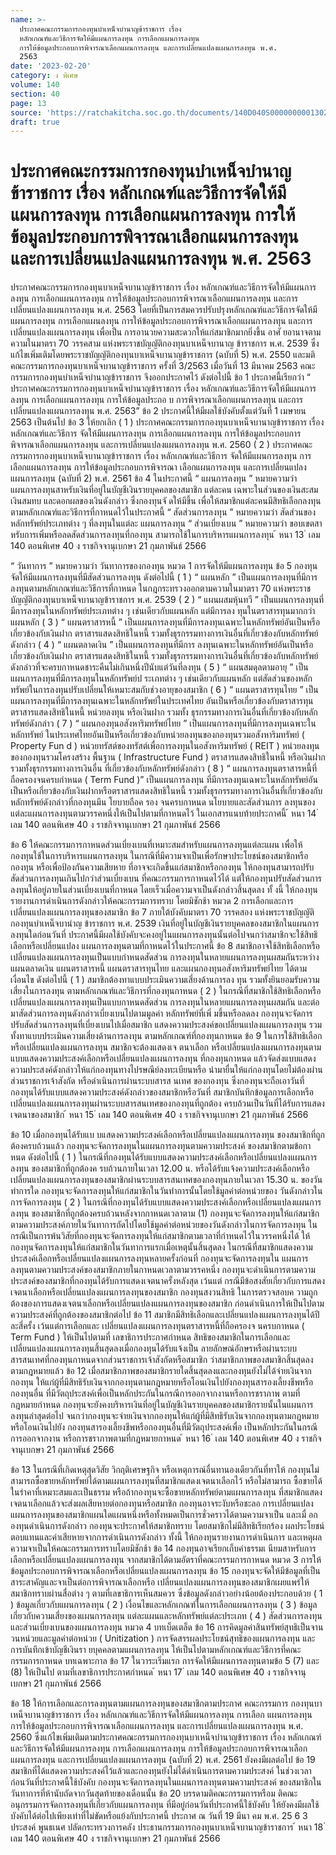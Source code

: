 ```yaml
---
name: >-
  ประกาศคณะกรรมการกองทุนบำเหน็จบำนาญข้าราชการ เรื่อง
  หลักเกณฑ์และวิธีการจัดให้มีแผนการลงทุน การเลือกแผนการลงทุน
  การให้ข้อมูลประกอบการพิจารณาเลือกแผนการลงทุน และการเปลี่ยนแปลงแผนการลงทุน พ.ศ.
  2563
date: '2023-02-20'
category: ง พิเศษ
volume: 140
section: 40
page: 13
source: 'https://ratchakitcha.soc.go.th/documents/140D040S0000000001302.pdf'
draft: true
---
```


# ประกาศคณะกรรมการกองทุนบำเหน็จบำนาญข้าราชการ เรื่อง หลักเกณฑ์และวิธีการจัดให้มีแผนการลงทุน การเลือกแผนการลงทุน การให้ข้อมูลประกอบการพิจารณาเลือกแผนการลงทุน และการเปลี่ยนแปลงแผนการลงทุน พ.ศ. 2563

ประกาศคณะกรรมการกองทุนบาเหน็จบานาญข้าราชการ เรื่อง หลักเกณฑ์และวิธีการจัดให้มีแผนการลงทุน การเลือกแผนการลงทุน การให้ข้อมูลประกอบการพิจารณาเลือกแผนการลงทุน และการเปลี่ยนแปลงแผนการลงทุน พ.ศ. 2563 โดยที่เป็นการสมควรปรับปรุงหลักเกณฑ์และวิธีการจัดให้มีแผนการลงทุน การเลือกแผนลงทุน การให้ข้อมูลประกอบการพิจารณาเลือกแผนการลงทุน และการเปลี่ยนแปลงแผนการลงทุน เพื่อเป็น การอานวยความสะดวกให้แก่สมาชิกมากยิ่งขึ้น อาศั ยอานาจตามความในมาตรา 70 วรรคสาม แห่งพระราชบัญญัติกองทุนบาเหน็จบานาญ ข้าราชการ พ.ศ. 2539 ซึ่งแก้ไขเพิ่มเติมโดยพระราชบัญญัติกองทุนบาเหน็จบานาญข้าราชการ (ฉบับที่ 5) พ.ศ. 2550 และมติคณะกรรมการกองทุนบาเหน็จบานาญข้าราชการ ครั้งที่ 3/2563 เมื่อวันที่ 13 มีนาคม 2563 คณะกรรมการกองทุนบำเหน็จบำนาญข้าราชการ จึงออกประกาศไว้ ดังต่อไปนี้ ข้อ 1 ประกาศนี้เรียกว่า “ ประกาศคณะกรรมการกองทุนบาเหน็จบำนาญข้าราชการ เรื่อง หลักเกณฑ์และวิธีการจัดให้มีแผนการลงทุน การเลือกแผนการลงทุน การให้ข้อมูลประกอ บ การพิจารณาเลือกแผนการลงทุน และการเปลี่ยนแปลงแผนการลงทุน พ.ศ. 2563” ข้อ 2 ประกาศนี้ให้มีผลใช้บังคับตั้งแต่วันที่ 1 เมษายน 2563 เป็นต้นไป ข้อ 3 ให้ยกเลิก ( 1 ) ประกาศคณะกรรมการกองทุนบาเหน็จบานาญข้าราชการ เรื่อง หลักเกณฑ์และวิธีการ จัดให้มีแผนการลงทุน การเลือกแผนการลงทุน การให้ข้อมูลประกอบการพิจารณาเลือกแผนการลงทุน และการเปลี่ยนแปลงแผนการลงทุน พ.ศ. 2560 ( 2 ) ประกาศคณะกรรมการกองทุนบาเหน็จบานาญข้าราชการ เรื่อง หลักเกณฑ์และวิธีการ จัดให้มีแผนการลงทุน การเลือกแผนการลงทุน การให้ข้อมูลประกอบการพิจารณา เลือกแผนการลงทุน และการเปลี่ยนแปลงแผนการลงทุน (ฉบับที่ 2) พ.ศ. 2561 ข้อ 4 ในประกาศนี้ “ แผนการลงทุน ” หมายความว่า แผนการลงทุนสาหรับเงินที่อยู่ในบัญชีเงินรายบุคคลของสมาชิก แต่ละคน เฉพาะในส่วนของเงินสะสม เงินสมทบ และดอกผลของเงินดังกล่าว ซึ่งกองทุนจั ดให้มีขึ้น เพื่อให้สมาชิกแต่ละคนมีสิทธิเลือกลงทุนตามหลักเกณฑ์และวิธีการที่กาหนดไว้ในประกาศนี้ “ สัดส่วนการลงทุน ” หมายความว่า สัดส่วนของหลักทรัพย์ประเภทต่าง ๆ ที่ลงทุนในแต่ละ แผนการลงทุน “ ส่วนเบี่ยงเบน ” หมายความว่า ขอบเขตสาหรับการเพิ่มหรือลดสัดส่วนการลงทุนที่กองทุน สามารถใช้ในการบริหารแผนการลงทุน ้ หนา 13 ่ เลม 140 ตอนพิเศษ 40 ง ราชกิจจานุเบกษา 21 กุมภาพันธ์ 2566

“ วันทาการ ” หมายความว่า วันทาการของกองทุน หมวด 1 การจัดให้มีแผนการลงทุน ข้อ 5 กองทุนจัดให้มีแผนการลงทุนที่มีสัดส่วนการลงทุน ดังต่อไปนี้ ( 1 ) “ แผนหลัก ” เป็นแผนการลงทุนที่มีการลงทุนตามหลักเกณฑ์และวิธีการที่กาหนด ในกฎกระทรวงออกตามความในมาตรา 70 แห่งพระราชบัญญัติกองทุนบาเหน็จบานาญข้าราชการ พ.ศ. 2539 ( 2 ) “ แผนผสมหุ้นทวี ” เป็นแผนการลงทุนที่มีการลงทุนในหลักทรัพย์ประเภทต่าง ๆ เช่นเดียวกับแผนหลัก แต่มีการลง ทุนในตราสารทุนมากกว่าแผนหลัก ( 3 ) “ แผนตราสารหนี้ ” เป็นแผนการลงทุนที่มีการลงทุนเฉพาะในหลักทรัพย์อันเป็นหรือ เกี่ยวข้องกับเงินฝาก ตราสารแสดงสิทธิในหนี้ รวมทั้งธุรกรรมทางการเงินอื่นที่เกี่ยวข้องกับหลักทรัพย์ ดังกล่าว ( 4 ) “ แผนตลาดเงิน ” เป็นแผนการลงทุนที่มีการ ลงทุนเฉพาะในหลักทรัพย์อันเป็นหรือ เกี่ยวข้องกับเงินฝาก ตราสารแสดงสิทธิในหนี้ รวมทั้งธุรกรรมทางการเงินอื่นที่เกี่ยวข้องกับหลักทรัพย์ ดังกล่าวที่จะครบกาหนดชาระคืนไม่เกินหนึ่งปีนับแต่วันที่ลงทุน ( 5 ) “ แผนสมดุลตามอายุ ” เป็นแผนการลงทุนที่มีการลงทุนในหลักทรัพย์ป ระเภทต่าง ๆ เช่นเดียวกับแผนหลัก แต่สัดส่วนของหลักทรัพย์ในการลงทุนปรับเปลี่ยนให้เหมาะสมกับช่วงอายุของสมาชิก ( 6 ) “ แผนตราสารทุนไทย ” เป็นแผนการลงทุนที่มีการลงทุนเฉพาะในหลักทรัพย์ในประเทศไทย อันเป็นหรือเกี่ยวข้องกับตราสารทุน ตราสารแสดงสิทธิในหนี้ หน่วยลงทุน หรือเงินฝาก รวมทั้ง ธุรกรรมทางการเงินอื่นที่เกี่ยวข้องกับหลักทรัพย์ดังกล่าว ( 7 ) “ แผนกองทุนอสังหาริมทรัพย์ไทย ” เป็นแผนการลงทุนที่มีการลงทุนเฉพาะในหลักทรัพย์ ในประเทศไทยอันเป็นหรือเกี่ยวข้องกับหน่วยลงทุนของกองทุนรวมอสังหาริมทรัพย์ ( Property Fun d ) หน่วยทรัสต์ของทรัสต์เพื่อการลงทุนในอสังหาริมทรัพย์ ( REIT ) หน่วยลงทุนของกองทุนรวมโครงสร้าง พื้นฐาน ( Infrastructure Fund ) ตราสารแสดงสิทธิในหนี้ หรือเงินฝาก รวมทั้งธุรกรรมทางการเงินอื่น ที่เกี่ยวข้องกับหลักทรัพย์ดังกล่าว ( 8 ) “ แผนการลงทุนตราสารหนี้ที่ ถือครองจนครบกำหนด ( Term Fund )” เป็นแผนการลงทุน ที่มีการลงทุนเฉพาะในหลักทรัพย์อันเป็นหรือเกี่ยวข้องกับเงินฝากหรือตราสารแสดงสิทธิในหนี้ รวมทั้งธุรกรรมทางการเงินอื่นที่เกี่ยวข้องกับหลักทรัพย์ดังกล่าวที่กองทุนมีน โยบายถือค รอง จนครบกาหนด นโยบายและสัดส่วนการ ลงทุนของแต่ละแผนการลงทุนตามวรรคหนึ่งให้เป็นไปตามที่กาหนดไว้ ในเอกสารแนบท้ายประกาศนี้ ้ หนา 14 ่ เลม 140 ตอนพิเศษ 40 ง ราชกิจจานุเบกษา 21 กุมภาพันธ์ 2566

ข้อ 6 ให้คณะกรรมการกาหนดส่วนเบี่ยงเบนที่เหมาะสมสำหรับแผนการลงทุนแต่ละแผน เพื่อให้กองทุนใช้ในการบริหารแผนการลงทุน ในกรณีที่มีความจาเป็นเพื่อรักษาประโยชน์ของสมาชิกหรือกองทุน หรือเพื่อป้องกันความเสียหาย ที่อาจจะเกิดขึ้นแก่สมาชิกหรือกองทุน ให้กองทุนสามารถปรับสัดส่วนการลงทุนเกินไปกว่าส่วนเบี่ยงเบน ที่คณะกรรมการกาหนดไว้ได้ แต่ให้กองทุนปรับสัดส่วนการลงทุนให้อยู่ภายในส่วนเบี่ยงเบนที่กาหนด โดยเร็วเมื่อความจาเป็นดังกล่าวสิ้นสุดลง ทั้ งนี้ ให้กองทุนรายงานการดำเนินการดังกล่าวให้คณะกรรมการทราบ โดยมิชักช้า หมวด 2 การเลือกและการเปลี่ยนแปลงแผนการลงทุนของสมาชิก ข้อ 7 ภายใต้บังคับมาตรา 70 วรรคสอง แห่งพระราชบัญญัติกองทุนบำเหน็จบานำญ ข้าราชการ พ.ศ. 2539 เงินที่อยู่ในบัญชีเงินรายบุคคลของสมาชิกในแผนการลงทุนใดก่อนวันที่ ประกาศนี้มีผลใช้บังคับจะคงอยู่ในแผนการลงทุนนั้นต่อไปจนกว่าสมาชิกจะใช้สิทธิเลือกหรือเปลี่ยนแปลง แผนการลงทุนตามที่กาหนดไว้ในประกาศนี้ ข้อ 8 สมาชิกอาจใช้สิทธิเลือกหรือเปลี่ยนแปลงแผนการลงทุนเป็นแบบกำหนดสัดส่วน การลงทุนในหลายแผนการลงทุนผสมกันระหว่างแผนตลาดเงิน แผนตราสารหนี้ แผนตราสารทุนไทย และแผนกองทุนอสังหาริมทรัพย์ไทย ได้ตามเงื่อนไข ดังต่อไปนี้ ( 1 ) สมาชิกต้องทาแบบประเมินความเสี่ยงด้านการลง ทุน รวมทั้งยินยอมรับความเสี่ยงในการลงทุน ตามหลักเกณฑ์และวิธีการที่กองทุนกาหนด ( 2 ) ในกรณีที่สมาชิกใช้สิทธิเลือกหรือเปลี่ยนแปลงแผนการลงทุนเป็นแบบกาหนดสัดส่วน การลงทุนในหลายแผนการลงทุนผสมกัน และต่อมาสัดส่วนการลงทุนดังกล่าวเบี่ยงเบนไปตามมูลค่า หลักทรัพย์ที่เพิ่ มขึ้นหรือลดลง กองทุนจะจัดการปรับสัดส่วนการลงทุนที่เบี่ยงเบนไปเมื่อสมาชิก แสดงความประสงค์ขอเปลี่ยนแปลงแผนการลงทุน รวมทั้งทาแบบประเมินความเสี่ยงด้านการลงทุน ตามหลักเกณฑ์ที่กองทุนกาหนด ข้อ 9 ในการใช้สิทธิเลือกหรือเปลี่ยนแปลงแผนการลงทุน สมาชิกจะต้องแสดงเจ ตนาเลือก หรือเปลี่ยนแปลงแผนการลงทุนตามแบบแสดงความประสงค์เลือกหรือเปลี่ยนแปลงแผนการลงทุน ที่กองทุนกาหนด แล้วจัดส่งแบบแสดงความประสงค์ดังกล่าวให้แก่กองทุนทางไปรษณีย์ลงทะเบียนหรือ นำมายื่นให้แก่กองทุนโดยไม่ต้องผ่านส่วนราชการเจ้าสังกัด หรือดำเนินการผ่านระบบสารส นเทศ ของกองทุน ซึ่งกองทุนจะถือเอาวันที่กองทุนได้รับแบบแสดงความประสงค์ดังกล่าวของสมาชิกหรือวันที่ สมาชิกบันทึกข้อมูลการเลือกหรือเปลี่ยนแปลงแผนการลงทุนผ่านระบบสารสนเทศของกองทุนที่ถูกต้อง ครบถ้วนเป็นวันที่ได้รับการแสดงเจตนาของสมาชิก ้ หนา 15 ่ เลม 140 ตอนพิเศษ 40 ง ราชกิจจานุเบกษา 21 กุมภาพันธ์ 2566

ข้อ 10 เมื่อกองทุนได้รับแบ บแสดงความประสงค์เลือกหรือเปลี่ยนแปลงแผนการลงทุน ของสมาชิกที่ถูกต้องครบถ้วนแล้ว กองทุนจะจัดการลงทุนในแผนการลงทุนตามความประสงค์ ของสมาชิกตามข้อกาหนด ดังต่อไปนี้ ( 1 ) ในกรณีที่กองทุนได้รับแบบแสดงความประสงค์เลือกหรือเปลี่ยนแปลงแผนการลงทุน ของสมาชิกที่ถูกต้องค รบถ้วนภายในเวลา 12.00 น. หรือได้รับแจ้งความประสงค์เลือกหรือ เปลี่ยนแปลงแผนการลงทุนของสมาชิกผ่านระบบสารสนเทศของกองทุนภายในเวลา 15.30 น. ของวันทำการใด กองทุนจะจัดการลงทุนให้แก่สมาชิกในวันทำการนั้นโดยใช้มูลค่าต่อหน่วยของ วันดังกล่าวในการจัดการลงทุน ( 2 ) ในกรณีที่กองทุนได้รับแบบแสดงความประสงค์เลือกหรือเปลี่ยนแปลงแผนการลงทุน ของสมาชิกที่ถูกต้องครบถ้วนหลังจากกาหนดเวลาตาม (1) กองทุนจะจัดการลงทุนให้แก่สมาชิก ตามความประสงค์ภายในวันทาการถัดไปโดยใช้มูลค่าต่อหน่วยของวันดังกล่าวในการจัดการลงทุน ในกรณีเป็นการพ้นวิสัยที่กองทุนจะจัดการลงทุนให้แก่สมาชิกตามเวลาที่กำหนดไว้ในวรรคหนึ่งได้ ให้กองทุนจัดการลงทุนให้แก่สมาชิกในวันทาการแรกเมื่อเหตุนั้นสิ้นสุดลง ในกรณีที่สมาชิกแสดงความประสงค์เลือกหรือเปลี่ยนแปลงแผนการลงทุนหลายครั้งก่อนที่ กองทุนจะจัดการลงทุนใน แผนการลงทุนตามความประสงค์ของสมาชิกภายในกาหนดเวลาตามวรรคหนึ่ง กองทุนจะดำเนินการตามความประสงค์ของสมาชิกที่กองทุนได้รับการแสดงเจตนาครั้งหลังสุด เว้นแต่ กรณีมีข้อสงสัยเกี่ยวกับการแสดงเจตนาเลือกหรือเปลี่ยนแปลงแผนการลงทุนของสมาชิก กองทุนสงวนสิทธิ ในการตรวจสอบค วามถูกต้องของการแสดงเจตนาเลือกหรือเปลี่ยนแปลงแผนการลงทุนของสมาชิก ก่อนดำเนินการให้เป็นไปตามความประสงค์ที่ถูกต้องของสมาชิกต่อไป ข้อ 11 สมาชิกมีสิทธิเลือกและเปลี่ยนแปลงแผนการลงทุนได้ปีละสี่ครั้ง เว้นแต่การเลือกและ เปลี่ยนแปลงแผนการลงทุนตราสารหนี้ที่ถือครองจ นครบกาหนด ( Term Fund ) ให้เป็นไปตามที่ เลขาธิการประกาศกำหนด สิทธิของสมาชิกในการเลือกและเปลี่ยนแปลงแผนการลงทุนสิ้นสุดลงเมื่อกองทุนได้รับแจ้งเป็น ลายลักษณ์อักษรหรือผ่านระบบสารสนเทศที่กองทุนกาหนดจากส่วนราชการเจ้าสังกัดหรือสมาชิก ว่าสมาชิกภาพของสมาชิกสิ้นสุดลง ตามกฎหมายแล้ว ข้อ 12 เมื่อสมาชิกภาพของสมาชิกรายใดสิ้นสุดลงและกองทุนยังไม่ได้จ่ายเงินจากกองทุน ให้แก่ผู้ที่มีสิทธิรับเงินจากกองทุนตามกฎหมายหรือโอนเงินไปยังกองทุนสารองเลี้ยงชีพหรือกองทุนอื่น ที่มีวัตถุประสงค์เพื่อเป็นหลักประกันในกรณีการออกจากงานหรือการชราภาพ ตามที่กฎหมายกำหนด กองทุนจะยังคงบริหารเงินที่อยู่ในบัญชีเงินรายบุคคลของสมาชิกรายนั้นในแผนการลงทุนล่าสุดต่อไป จนกว่ากองทุนจะจ่ายเงินจากกองทุนให้แก่ผู้ที่มีสิทธิรับเงินจากกองทุนตามกฎหมายหรือโอนเงินไปยัง กองทุนสารองเลี้ยงชีพหรือกองทุนอื่นที่มีวัตถุประสงค์เพื่อ เป็นหลักประกันในกรณีการออกจากงาน หรือการชราภาพตามที่กฎหมายกาหนด ้ หนา 16 ่ เลม 140 ตอนพิเศษ 40 ง ราชกิจจานุเบกษา 21 กุมภาพันธ์ 2566

ข้อ 13 ในกรณีที่เกิดเหตุสุดวิสัย วิกฤติเศรษฐกิจ หรือเหตุการณ์อื่นทานองเดียวกันที่ทาให้ กองทุนไม่สามารถซื้อขายหลักทรัพย์ได้ตามแผนการลงทุนที่สมาชิกแสดงเจตนาเลือกไว้ หรือไม่สามารถ ซื้อขายได้ในรำคาที่เหมาะสมและเป็นธรรม หรือถ้ากองทุนจะซื้อขายหลักทรัพย์ตามแผนการลงทุน ที่สมาชิกแสดงเจตนาเลือกแล้วจะส่งผลเสียหายต่อกองทุนหรือสมาชิก กองทุนอาจระงับหรือชะลอ การเปลี่ยนแปลงแผนการลงทุนของสมาชิกแผนใดแผนหนึ่งหรือทั้งหมดเป็นการชั่วคราวได้ตามความจาเป็น และเมื่ อกองทุนดำเนินการดังกล่าว กองทุนจะประกาศให้สมาชิกทราบ โดยสมาชิกไม่มีสิทธิเรียกร้อง ผลประโยชน์ตอบแทนและค่าเสียหายจากการดำเนินการดังกล่าว ทั้งนี้ ให้กองทุนรายงานการดำเนินการ และเหตุผลความจาเป็นให้คณะกรรมการทราบโดยมิชักช้า ข้อ 14 กองทุนอาจเรียกเก็บค่าธรรมเ นียมสาหรับการเลือกหรือเปลี่ยนแปลงแผนการลงทุน จากสมาชิกได้ตามอัตราที่คณะกรรมการกาหนด หมวด 3 การให้ข้อมูลประกอบการพิจารณาเลือกหรือเปลี่ยนแปลงแผนการลงทุน ข้อ 15 กองทุนจะจัดให้มีข้อมูลที่เป็นสาระสาคัญและจาเป็นต่อการพิจารณาเลือกหรือ เปลี่ยนแปลงแผนการลงทุนของสมาชิกเผยแพร่ให้สมาชิกทราบผ่านสื่อต่าง ๆ ตามที่เลขาธิการเห็นสมควร ซึ่งข้อมูลดังกล่าวอย่างน้อยต้องประกอบด้วย ( 1 ) ข้อมูลเกี่ยวกับแผนการลงทุน ( 2 ) เงื่อนไขและหลักเกณฑ์ในการเลือกแผนการลงทุน ( 3 ) ข้อมูลเกี่ยวกับความเสี่ยงของแผนการลงทุน แต่ละแผนและหลักทรัพย์แต่ละประเภท ( 4 ) สัดส่วนการลงทุนและส่วนเบี่ยงเบนของแผนการลงทุน หมวด 4 บทเบ็ดเตล็ด ข้อ 16 การคิดมูลค่าสินทรัพย์สุทธิเป็นจานวนหน่วยและมูลค่าต่อหน่วย ( Unitization ) การจัดสรรผลประโยชน์สุทธิของแผนการลงทุน และการบันทึกเข้าบัญชีเงินรา ยบุคคลตามแผนการลงทุน ให้เป็นไปตามหลักเกณฑ์และวิธีการที่คณะกรรมการกาหนด บทเฉพาะกาล ข้อ 17 ในวาระเริ่มแรก การจัดให้มีแผนการลงทุนตามข้อ 5 (7) และ (8) ให้เป็นไป ตามที่เลขาธิการประกาศกำหนด ้ หนา 17 ่ เลม 140 ตอนพิเศษ 40 ง ราชกิจจานุเบกษา 21 กุมภาพันธ์ 2566

ข้อ 18 ให้การเลือกและการลงทุนตามแผนการลงทุนของสมาชิกตามประกาศ คณะกรรมการ กองทุนบาเหน็จบานาญข้าราชการ เรื่อง หลักเกณฑ์และวิธีการจัดให้มีแผนการลงทุน การเลือก แผนการลงทุน การให้ข้อมูลประกอบการพิจารณาเลือกแผนการลงทุน และการเปลี่ยนแปลงแผนการลงทุน พ.ศ. 2560 ซึ่งแก้ไขเพิ่มเติมตามประกาศคณะกรรมการกองทุนบาเหน็จบำนาญข้าราชการ เรื่อง หลักเกณฑ์ และวิธีการจัดให้มีแผนการลงทุน การเลือกแผนการลงทุน การให้ข้อมูลประกอบการพิจารณาเลือก แผนการลงทุน และการเปลี่ยนแปลงแผนการลงทุน (ฉบับที่ 2) พ.ศ. 2561 ยังคงมีผลต่อไป ข้อ 19 สมาชิกที่ได้แสดงความประสงค์ไว้แล้วและกองทุนยังไม่ได้ดำเนินการตามความประสงค์ ในช่วงเวลาก่อนวันที่ประกาศนี้ใช้บังคับ กองทุนจะจัดการลงทุนในแผนการลงทุนตามความประสงค์ ของสมาชิกในวันทาการที่ห้านับถัดจากวันสุดท้ายของเดือนนั้น ข้อ 20 บรรดามติคณะกรรมการหรือม ติคณะอนุกรรมการจัดการลงทุนที่เกี่ยวกับแผนการลงทุน ที่มีอยู่ก่อนวันที่ประกาศนี้ใช้บังคับ ให้ยังคงมีผลใช้บังคับได้ต่อไปเพียงเท่าที่ไม่ขัดหรือแย้งกับประกาศนี้ ประกาศ ณ วันที่ 19 มีนา คม พ.ศ. 25 6 3 ประสงค์ พูนธเนศ ปลัดกระทรวงการคลัง ประธานกรรมการกองทุนบาเหน็จบานาญข้าราชการ ้ หนา 18 ่ เลม 140 ตอนพิเศษ 40 ง ราชกิจจานุเบกษา 21 กุมภาพันธ์ 2566













